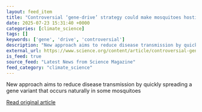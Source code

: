 ```yaml
---
layout: feed_item
title: "Controversial ‘gene-drive’ strategy could make mosquitoes hostile to malaria parasites"
date: 2025-07-23 15:31:40 +0000
categories: [climate_science]
tags: []
keywords: ['gene', 'drive', 'controversial']
description: "New approach aims to reduce disease transmission by quickly spreading a gene variant that occurs naturally in some mosquitoes"
external_url: https://www.science.org/content/article/controversial-gene-drive-strategy-could-make-mosquitoes-hostile-malaria-parasites
is_feed: true
source_feed: "Latest News from Science Magazine"
feed_category: "climate_science"
---
```


New approach aims to reduce disease transmission by quickly spreading a gene variant that occurs naturally in some mosquitoes

[Read original article](https://www.science.org/content/article/controversial-gene-drive-strategy-could-make-mosquitoes-hostile-malaria-parasites)
